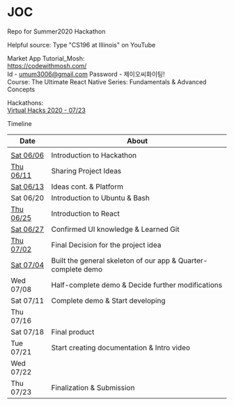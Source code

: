 # JOC
Repo for Summer2020 Hackathon

Helpful source: Type "CS196 at Illinois" on YouTube  
  
  
Market App Tutorial_Mosh:    
https://codewithmosh.com/  
Id - umum3006@gmail.com
Password - 제이오씨화이팅!  
Course: The Ultimate React Native Series: Fundamentals & Advanced Concepts

Hackathons:  
[Virtual Hacks 2020 - 07/23](https://virtualhacks.devpost.com/?ref_content=recommended-hackathons&ref_feature=challenge&ref_medium=home)

Timeline


| Date | About |
| - | - |
| | |
| [Sat 06/06](/Timeline/06-06.md) | Introduction to Hackathon |
| [Thu 06/11](/Timeline/06-11.md) | Sharing Project Ideas |
| [Sat 06/13](/Timeline/06-13)    | Ideas cont. & Platform |
| Sat 06/20  | Introduction to Ubuntu & Bash |
| [Thu 06/25](/Timeline/06-25)  | Introduction to React |
| [Sat 06/27](/Timeline/06-27.md)  | Confirmed UI knowledge & Learned Git |
| [Thu 07/02](/Page_2.png) | Final Decision for the project idea |
| [Sat 07/04](/Timeline/07-04)  | Built the general skeleton of our app & Quarter-complete demo |
| Wed 07/08  | Half-complete demo & Decide further modifications |
| Sat 07/11  | Complete demo & Start developing |
| Thu 07/16  |  |
| Sat 07/18  | Final product |
| Tue 07/21  | Start creating documentation & Intro video |
| Wed 07/22  |  |
| Thu 07/23  | Finalization & Submission |

